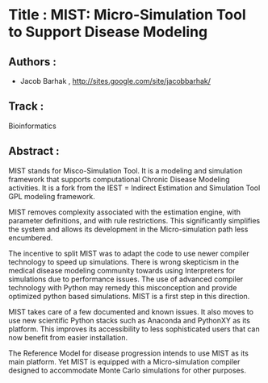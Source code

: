 
Title : MIST: Micro-Simulation Tool to Support Disease Modeling
===============================================================

Authors : 
----------


- Jacob Barhak , http://sites.google.com/site/jacobbarhak/


Track : 
-------

Bioinformatics

Abstract : 
----------

MIST stands for Misco-Simulation Tool. It is a modeling and simulation framework that supports computational Chronic Disease Modeling activities. It is a fork from the IEST = Indirect Estimation and Simulation Tool GPL modeling framework. 

MIST removes complexity associated with the estimation engine, with parameter definitions, and with rule restrictions. This significantly simplifies the system and allows its development in the Micro-simulation path less encumbered.

The incentive to split MIST was to adapt the code to use newer compiler technology to speed up simulations. There is wrong skepticism in the medical disease modeling community towards using Interpreters for simulations due to performance issues. The use of advanced compiler technology with Python may remedy this misconception and provide optimized python based simulations. MIST is a first step in this direction. 

MIST takes care of a few documented and known issues. It also moves to use new scientific Python stacks such as Anaconda and PythonXY as its platform. This improves its accessibility to less sophisticated users that can now benefit from easier installation.

The Reference Model for disease progression intends to use MIST as its main platform. Yet MIST is equipped with a Micro-simulation compiler designed to accommodate Monte Carlo simulations for other purposes.

